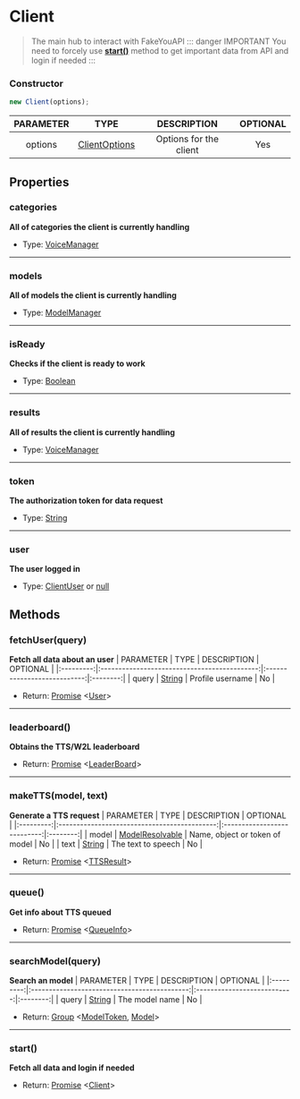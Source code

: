 # Client
> The main hub to interact with FakeYouAPI
::: danger IMPORTANT 
You need to forcely use **[start()](#start)** method to get important data from API and login if needed
:::
### Constructor
```js
new Client(options);
```

| PARAMETER  | TYPE                                     | DESCRIPTION            | OPTIONAL |
|:----------:|:----------------------------------------:|:----------------------:|:--------:|
| options    | [ClientOptions](../typeof/clientoptions.md) | Options for the client | Yes   |

## Properties
### categories
**All of categories the client is currently handling**
+ Type: [VoiceManager](./categorymanager.md)

---

### models
**All of models the client is currently handling**
+ Type: [ModelManager](./modelmanager.md)

---

### isReady
**Checks if the client is ready to work**
+ Type: [Boolean](https://developer.mozilla.org/en-US/docs/Web/JavaScript/Reference/Global_Objects/Boolean)

---

### results
**All of results the client is currently handling**
+ Type: [VoiceManager](./resultmanager.md)

---

### token
**The authorization token for data request**
+ Type: [String](https://developer.mozilla.org/en-US/docs/Web/JavaScript/Reference/Global_Objects/String)

---

### user
**The user logged in**
+ Type: [ClientUser](./clientuser.md) or [null](https://developer.mozilla.org/en-US/docs/Web/JavaScript/Reference/Global_Objects/null)

## Methods
### fetchUser(query)
**Fetch all data about an user**
| PARAMETER | TYPE                                         | DESCRIPTION                 | OPTIONAL |
|:---------:|:--------------------------------------------:|:---------------------------:|:--------:|
| query     | [String](https://developer.mozilla.org/en-US/docs/Web/JavaScript/Reference/Global_Objects/String)   | Profile username  | No       |
+ Return: [Promise](https://developer.mozilla.org/en-US/docs/Web/JavaScript/Reference/Global_Objects/Promise) <[User](./user.md)>

---

### leaderboard()
**Obtains the TTS/W2L leaderboard**
+ Return: [Promise](https://developer.mozilla.org/en-US/docs/Web/JavaScript/Reference/Global_Objects/Promise) <[LeaderBoard](./leaderboard.md)>

---

### makeTTS(model, text)
**Generate a TTS request**
| PARAMETER | TYPE                                         | DESCRIPTION                 | OPTIONAL |
|:---------:|:--------------------------------------------:|:---------------------------:|:--------:|
| model     | [ModelResolvable](../typeof/modelresolvable.md) | Name, object or token of model | No       |
| text      | [String](https://developer.mozilla.org/en-US/docs/Web/JavaScript/Reference/Global_Objects/String) | The text to speech | No |
+ Return: [Promise](https://developer.mozilla.org/en-US/docs/Web/JavaScript/Reference/Global_Objects/Promise) <[TTSResult](./ttsresult.md)>

---

### queue()
**Get info about TTS queued**
+ Return: [Promise](https://developer.mozilla.org/en-US/docs/Web/JavaScript/Reference/Global_Objects/Promise) <[QueueInfo](../typeof/queueinfo.md)>

---

### searchModel(query)
**Search an model**
| PARAMETER | TYPE                                         | DESCRIPTION                 | OPTIONAL |
|:---------:|:--------------------------------------------:|:---------------------------:|:--------:|
| query     | [String](../typeof/modelresolvable.md) | The model name | No       |
+ Return: [Group](./group.md) <[ModelToken](../typeof/modeltoken.md), [Model](./model.md)> 

---

### start()
**Fetch all data and login if needed**
+ Return: [Promise](https://developer.mozilla.org/en-US/docs/Web/JavaScript/Reference/Global_Objects/Promise) <[Client](./client)>